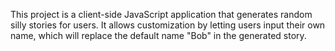 This project is a client-side JavaScript application that generates random silly stories for users. It allows customization by letting users input their own name, which will replace the default name "Bob" in the generated story.